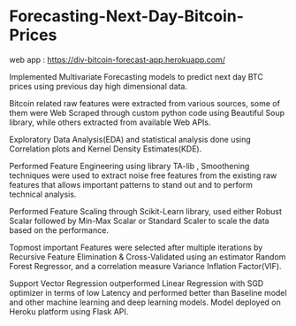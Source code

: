 # Forecasting-Next-Day-Bitcoin-Prices

web app : https://div-bitcoin-forecast-app.herokuapp.com/

Implemented Multivariate Forecasting models to predict next day BTC prices using previous day high dimensional data.

Bitcoin related raw features were extracted from various sources, some of them were Web Scraped through custom python code using Beautiful Soup library, while others extracted from available Web APIs.

Exploratory Data Analysis(EDA) and statistical analysis done using Correlation plots and Kernel Density Estimates(KDE).

Performed Feature Engineering using library TA-lib , Smoothening techniques were used to extract noise free features from the existing raw features that allows important patterns to stand out and to perform technical analysis.

Performed Feature Scaling through Scikit-Learn library, used either Robust Scalar followed by Min-Max Scalar or Standard Scaler to scale the data based on the performance.

Topmost important Features were selected after multiple iterations by Recursive Feature Elimination & Cross-Validated using an estimator Random Forest Regressor, and a correlation measure Variance Inflation Factor(VIF).

Support Vector Regression outperformed Linear Regression with SGD optimizer in terms of low Latency and performed better than Baseline model and other machine learning and deep learning models. Model deployed on Heroku platform using Flask API.
